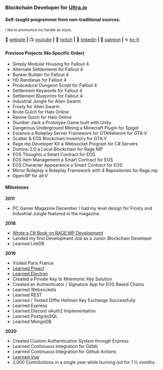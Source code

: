 
### Blockchain Developer for [Ultra.io][ultra-io]
#### Self-taught programmer from non-traditional sources.

<sup>I like to pronounce my handle as stuck.</sup>

🏡 [website][website] **|** 
📺 [youtube][youtube] **|** 
🎥 [twitch][twitch] **|** 
👔 [linkedin][linkedin] **|**
💸 [patreon][patreon] **|**
☕ [ko-fi][kofi]

#### Previous Projects (No Specific Order)
- Simply Modular Housing for Fallout 4
- Alternate Settlements for Fallout 4
- Bunker Builder for Fallout 4
- HD Bandanas for Fallout 4
- Prodcedural Dungeon Script for Fallout 4
- Settlement Keywords for Fallout 4
- Settlement Blueprints for Fallout 4
- Industrial Jungle for Alien Swarm
- Frosty for Alien Swarm
- Brute Gulch for Halo Online
- Ravine Gulch for Halo Online
- Slumber Jack a Prototype Game built with Unity
- Dangerous Underground Mining a Minecraft Plugin for Spigot
- Essence a Roleplay Server Framework for GTANetwork for GTA:V
- Scatter & EOS Blockchain Inventory for GTA:V
- Rage.mp Developer Kit a Websocket Program for C# Servers
- Domino 2.0 a Local Blockchain for Rage.MP
- EOS Thoughts a Smart Contract for EOS
- EOS Item Management a Smart Contract for EOS
- EOS Character Appearance a Smart Contract for EOS
- Mirror Roleplay a Roleplay Framework with 4 Repositories for Rage.mp
- Open:RP for alt:V

#### Milestones
**2011**
- PC Gamer Magazine December I had my level design for Frosty and Industrial Jungle featured in the magazine.

**2018**
- [Wrote a C# Book on RAGE:MP Development](https://gumroad.com/l/ghCzx)
- Landed my first Development Job as a Junior Blockchain Developer
- Learned LiteDB

**2019**
- Visited Paris France
- [Learned Preact](https://preactjs.com/)
- [Learned Electron](https://www.electronjs.org/)
- Created a Private Key to Mnemonic Key Solution
- Created an Authenticator / Signature App for EOS Based Chains
- Learned Websockets
- Learned REST
- Learned / Tested Diffie Hellman Key Exchange Successfully
- Learned Express
- Learned Discord oAuth2 Implementation
- Learned PostgresSQL
- Learned MongoDB

**2020**
- Created Custom Authentication System through Express
- Learned Continuous Integration for Gitlab
- Learned Continuous Integration for Github Actions
- [Learned Vue](https://vuejs.org)
- 2,000 Contributions in a single year while burning out for 1 ½ months.

[ultra-io]: https://ultra.io/
[vue]: https://vuejs.org/
[altv]: https://altv.mp/
[linkedin]: https://www.linkedin.com/in/stuyk-trevor-wessel/
[website]: https://stuyk.com/
[youtube]: https://youtube.com/stuyk/
[twitch]: https://twitch.tv/stuyksoft/
[kofi]: https://ko-fi.com/stuyk
[patreon]: https://patreon.com/stuyk
